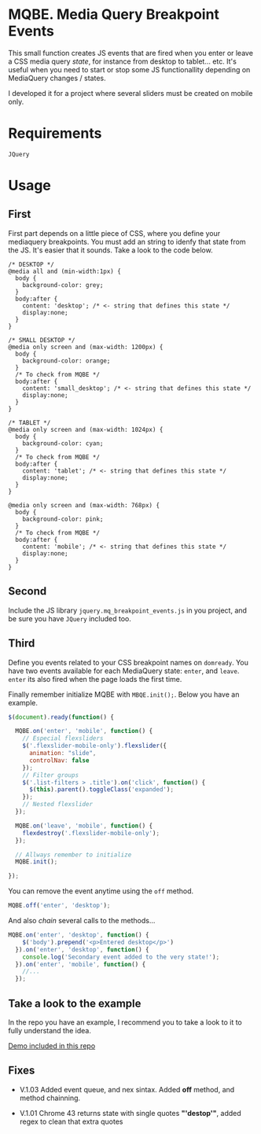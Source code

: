 # MQBE. Media Query Breakpoint Events

This small function creates JS events that are fired when you enter or leave a CSS media query _state_, for instance from desktop to tablet... etc. It's useful when you need to start or stop some JS functionallity depending on MediaQuery changes / states.

 I developed it for a project where several sliders must be created on mobile only.

# Requirements

`JQuery`

# Usage

## First

First part depends on a little piece of CSS, where you define your mediaquery breakpoints. You must add an string to idenfy that state from the JS. It's easier that it sounds. Take a look to the code below.

    /* DESKTOP */
    @media all and (min-width:1px) {
      body {
        background-color: grey;
      }
      body:after {
        content: 'desktop'; /* <- string that defines this state */
        display:none;
      }
    }

    /* SMALL DESKTOP */
    @media only screen and (max-width: 1200px) {
      body {
        background-color: orange;
      }
      /* To check from MQBE */
      body:after {
        content: 'small_desktop'; /* <- string that defines this state */
        display:none;
      }
    }

    /* TABLET */
    @media only screen and (max-width: 1024px) {
      body {
        background-color: cyan;
      }
      /* To check from MQBE */
      body:after {
        content: 'tablet'; /* <- string that defines this state */
        display:none;
      }
    }

    @media only screen and (max-width: 768px) {
      body {
        background-color: pink;
      }
      /* To check from MQBE */
      body:after {
        content: 'mobile'; /* <- string that defines this state */
        display:none;
      }
    }

## Second

Include the JS library `jquery.mq_breakpoint_events.js` in you project, and be sure you have `JQuery` included too.

## Third

Define you events related to your CSS breakpoint names on `domready`.
You have two events available for each MediaQuery state: `enter`, and `leave`. `enter` its also fired when the page loads the first time.

Finally remember initialize MQBE with `MBQE.init();`.
Below you have an example.

````javascript
$(document).ready(function() {

  MQBE.on('enter', 'mobile', function() {
    // Especial flexsliders
    $('.flexslider-mobile-only').flexslider({
      animation: "slide",
      controlNav: false
    });
    // Filter groups
    $('.list-filters > .title').on('click', function() {
      $(this).parent().toggleClass('expanded');
    });
    // Nested flexslider
  });

  MQBE.on('leave', 'mobile', function() {
    flexdestroy('.flexslider-mobile-only');
  });

  // Allways remember to initialize
  MQBE.init();

});
````

You can remove the event anytime using the `off` method.

````javascript
MQBE.off('enter', 'desktop');
````

And also _chain_ several calls to the methods...

````javascript
MQBE.on('enter', 'desktop', function() {
    $('body').prepend('<p>Entered desktop</p>')
  }).on('enter', 'desktop', function() {
    console.log('Secondary event added to the very state!');
  }).on('enter', 'mobile', function() {
    //...
  });
````

## Take a look to the example

In the repo you have an example, I recommend you to take a look to it to fully understand the idea.

[Demo included in this repo](http://htmlpreview.github.io/?https://github.com/carloscabo/MQBE/blob/master/index.html)

## Fixes

- V.1.03 Added event queue, and nex sintax. Added **off** method, and method chainning.

- V.1.01 Chrome 43 returns state with single quotes **"'destop'"**, added regex to clean that extra quotes

